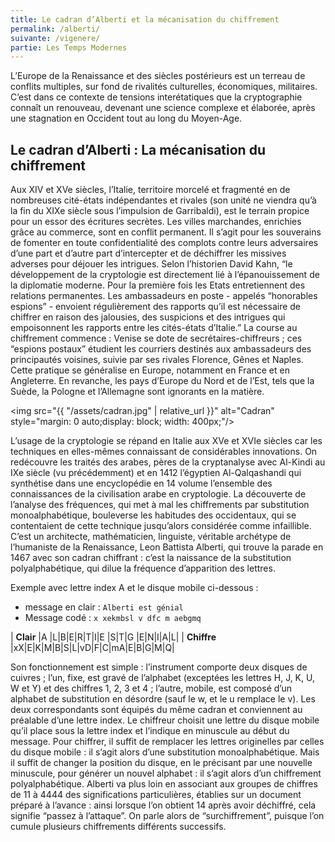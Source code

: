 ```yaml
---
title: Le cadran d’Alberti et la mécanisation du chiffrement
permalink: /alberti/
suivante: /vigenere/
partie: Les Temps Modernes
---
```


L’Europe de la Renaissance et des siècles postérieurs est un terreau de conflits multiples, sur fond de rivalités culturelles, économiques, militaires. C’est dans ce contexte de tensions interétatiques que la cryptographie connaît un renouveau, devenant une science complexe et élaborée, après une stagnation en Occident tout au long du Moyen-Age.


## Le cadran d’Alberti : La mécanisation du chiffrement

Aux XIV et XVe siècles, l’Italie, territoire morcelé et fragmenté en de nombreuses cité-états indépendantes et rivales (son unité ne viendra qu’à la fin du XIXe siècle sous l’impulsion de Garribaldi), est le terrain propice pour un essor des écritures secrètes. Les villes marchandes, enrichies grâce au commerce, sont en conflit permanent. Il s’agit pour les souverains de fomenter en toute confidentialité des complots contre leurs adversaires d’une part et d’autre part d’intercepter et de déchiffrer les missives adverses pour déjouer les intrigues. Selon l’historien David Kahn, “le développement de la cryptologie est directement lié à l’épanouissement de la diplomatie moderne. Pour la première fois les Etats entretiennent des relations permanentes. Les ambassadeurs en poste - appelés “honorables espions” - envoient régulièrement des rapports qu’il est nécessaire de chiffrer en raison des jalousies, des suspicions et des intrigues qui empoisonnent les rapports entre les cités-états d’Italie.” La course au chiffrement commence : Venise se dote de secrétaires-chiffreurs ; ces “espions postaux” étudient les courriers destinés aux ambassadeurs des principautés voisines, suivie par ses rivales Florence, Gênes et Naples. Cette pratique se généralise en Europe, notamment en France et en Angleterre. En revanche, les pays d’Europe du Nord et de l’Est, tels que la Suède, la Pologne et l’Allemagne sont ignorants en la matière.

<img src="{{ "/assets/cadran.jpg" | relative_url }}" alt="Cadran" style="margin: 0 auto;display: block; width: 400px;"/>


L’usage de la cryptologie se répand en Italie aux XVe et XVIe siècles car les techniques en elles-mêmes connaissant de considérables innovations. On redécouvre les traités des arabes, pères de la cryptanalyse avec Al-Kindi au IXe siècle (vu précédemment) et en 1412 l’égyptien Al-Qalqashandi qui synthétise dans une encyclopédie en 14 volume l’ensemble des connaissances de la civilisation arabe en cryptologie. La découverte de l’analyse des fréquences, qui met à mal les chiffrements par substitution monoalphabétique, bouleverse les habitudes des occidentaux, qui se contentaient de cette technique jusqu’alors considérée comme infaillible. C’est un architecte, mathématicien, linguiste, véritable archétype de l’humaniste de la Renaissance, Leon Battista Alberti, qui trouve la parade en 1467 avec son cadran chiffrant : c’est la naissance de la substitution polyalphabétique, qui dilue la fréquence d’apparition des lettres.

Exemple avec lettre index A et le disque mobile ci-dessous :
* message en clair : `Alberti est génial`
* Message codé : `x xekmbsl v dfc m aebgmq`


| **Clair**   |A |L|B|E|R|T|I|E |S|T|G |E|N|I|A|L|
| **Chiffre** |xX|E|K|M|B|S|L|vD|F|C|mA|E|B|G|M|Q|


Son fonctionnement est simple : l’instrument comporte deux disques de cuivres ; l’un, fixe, est gravé de l’alphabet (exceptées les lettres H, J, K, U, W et Y) et des chiffres 1, 2, 3 et 4 ; l’autre, mobile, est composé d’un alphabet de substitution en désordre (sauf le w, et le u remplace le v). Les deux correspondants sont équipés du même cadran et conviennent au préalable d’une lettre index. Le chiffreur choisit une lettre du disque mobile qu’il place sous la lettre index et l’indique en minuscule au début du message. Pour chiffrer, il suffit de remplacer les lettres originelles par celles du disque mobile : il s’agit alors d’une substitution monoalphabétique. Mais il suffit de changer la position du disque, en le précisant par une nouvelle minuscule, pour générer un nouvel alphabet : il s’agit alors d’un chiffrement polyalphabétique. Alberti va plus loin en associant aux groupes de chiffres de 11 à 4444 des significations particulières, établies sur un document préparé à l’avance : ainsi lorsque l’on obtient 14 après avoir déchiffré, cela signifie “passez à l’attaque”. On parle alors de “surchiffrement”, puisque l’on cumule plusieurs chiffrements différents successifs.
